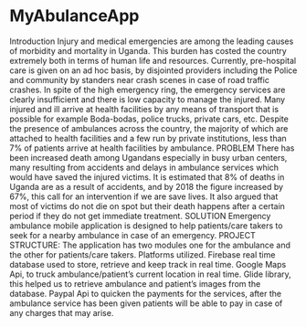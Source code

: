 # MyAbulanceApp
Introduction
Injury and medical emergencies are among the leading causes of morbidity and mortality in Uganda. This burden has costed the country extremely both in terms of human life and resources. Currently, pre-hospital care is given on an ad hoc basis, by disjointed providers including the Police and community by standers near crash scenes in case of road traffic crashes.  In spite of the high emergency ring, the emergency services are clearly insufficient and there is low capacity to manage the injured. Many injured and ill arrive at health facilities by any means of transport that is possible for example Boda-bodas, police trucks, private cars, etc. Despite the presence of ambulances across the country, the majority of which are attached to health facilities and a few run by private institutions, less than 7% of patients arrive at health facilities by ambulance.
PROBLEM
There has been increased death among Ugandans especially in busy urban centers, many resulting from accidents and delays in ambulance services which would have saved the injured victims. It is estimated that 8% of deaths in Uganda are as a result of accidents, and by 2018 the figure increased by 67%, this call for an intervention if we are save lives. It also argued that most of victims do not die on spot but their death happens after a certain period if they do not get immediate treatment.
SOLUTION
Emergency ambulance mobile application is designed to help patients/care takers to seek for a nearby ambulance in case of an emergency.
PROJECT STRUCTURE:
The application has two modules one for the ambulance and the other for patients/care takers.
Platforms utilized.
Firebase real time database used to store, retrieve and keep track in real time.
Google Maps Api, to truck ambulance/patient’s current location in real time.
Glide library, this helped us to retrieve ambulance and patient’s images from the database.
Paypal Api to quicken the payments for the services, after the ambulance service has been given patients will be able to pay in case of any charges that may arise.

